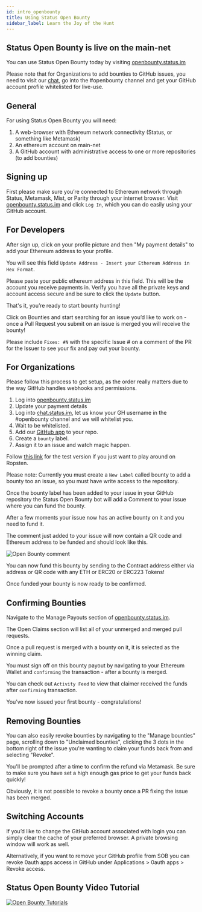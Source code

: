 ```yaml
---
id: intro_openbounty
title: Using Status Open Bounty
sidebar_label: Learn the Joy of the Hunt
---
```


## Status Open Bounty is live on the main-net 

You can use Status Open Bounty today by visiting [openbounty.status.im](openbounty.status.im)

Please note that for Organizations to add bounties to GitHub issues, you need to visit our [chat](https://chat.status.im/#/register), go into the #openbounty channel and get your GitHub account profile whitelisted for live-use.

## General
For using Status Open Bounty you will need:

1. A web-browser with Ethereum network connectivity (Status, or something like Metamask)
2. An ethereum account on main-net
3. A GitHub account with administrative access to one or more repositories (to add bounties)

## Signing up
First please make sure you’re connected to Ethereum network through Status, Metamask, Mist, or Parity through your internet browser. Visit [openbounty.status.im](https://openbounty.status.im) and click `Log In`, which you can do easily using your GitHub account.

## For Developers
After sign up, click on your profile picture and then "My payment details" to add your Ethereum address to your profile.

You will see this field `Update Address - Insert your Ethereum Address in Hex Format`.

Please paste your public ethereum address in this field. This will be the account you receive payments in. Verify you have all the private keys and account access secure and be sure to click the `Update` button.

That's it, you’re ready to start bounty hunting!

Click on Bounties and start searching for an issue you’d like to work on - once a Pull Request you submit on an issue is merged you will receive the bounty!

Please include `Fixes: #N` with the specific Issue # on a comment of the PR for the Issuer to see your fix and pay out your bounty.

## For Organizations

Please follow this process to get setup, as the order really matters due to the way GitHub handles webhooks and permissions.

1. Log into [openbounty.status.im](https://openbounty.status.im)
2. Update your payment details
3. Log into [chat.status.im](https://chat.status.im), let us know your GH username in the #openbounty channel and we will whitelist you.
4. Wait to be whitelisted.
5. Add our [GitHub app](https://github.com/apps/status-open-bounty-app/) to your repo.
6. Create a `bounty` label.
7. Assign it to an issue and watch magic happen.

Follow [this link](https://github.com/apps/status-open-bounty-app-tes) for the test version if you just want to play around on Ropsten.

Please note: Currently you must create a `New Label` called bounty to add a bounty too an issue, so you must have write access to the repository.

Once the bounty label has been added to your issue in your GitHub repository the Status Open Bounty bot will add a Comment to your issue where you can fund the bounty.

After a few moments your issue now has an active bounty on it and you need to fund it.

The comment just added to your issue will now contain a QR code and Ethereum address to be funded and should look like this.

![Open Bounty comment](/docs/assets/SOB_comment.png)

You can now fund this bounty by sending to the Contract address either via address or QR code with any ETH or ERC20 or ERC223 Tokens!

Once funded your bounty is now ready to be confirmed.

## Confirming Bounties

Navigate to the Manage Payouts section of [openbounty.status.im](https://openbounty.status.im).

The Open Claims section will list all of your unmerged and merged pull requests.

Once a pull request is merged with a bounty on it, it is selected as the winning claim.

You must sign off on this bounty payout by navigating to your Ethereum Wallet and `confirming` the transaction - after a bounty is merged.

You can check out `Activity Feed` to view that claimer received the funds after `confirming` transaction.

You’ve now issued your first bounty - congratulations!

## Removing Bounties

You can also easily revoke bounties by navigating to the "Manage bounties" page, scrolling down to "Unclaimed bounties", clicking the 3 dots in the bottom right of the issue you're wanting to claim your funds back from and selecting "Revoke". 

You'll be prompted after a time to confirm the refund via Metamask. Be sure to make sure you have set a high enough gas price to get your funds back quickly!

Obviously, it is not possible to revoke a bounty once a PR fixing the issue has been merged.

## Switching Accounts

If you’d like to change the GitHub account associated with login you can simply clear the cache of your preferred browser. A private browsing window will work as well.

Alternatively, if you want to remove your GitHub profile from SOB you can revoke 0auth apps access in GitHub under Applications > 0auth apps > Revoke access.

## Status Open Bounty Video Tutorial

[![Open Bounty Tutorials](/docs/assets/SOB_video.png)](https://www.youtube.com/watch?v=edfQd_urHBc)